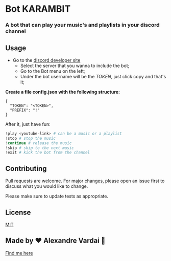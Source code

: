 # Bot KARAMBIT

### A bot that can play your music's and playlists in your discord channel

## Usage

* Go to the [discord developer site](https://discord.com/developers/applications)
  * Select the server that you wanna to include the bot;
  * Go to the Bot menu on the left;
  * Under the bot username will be the *TOKEN*, just click copy and that's it;

**Create a file config.json with the following structure:**

```json5
{
  "TOKEN": "<TOKEN>",
  "PREFIX": "!"
}
```
After it, just have fun:
```python
!play <youtube-link> # can be a music or a playlist
!stop # stop the music
!continue # release the music
!skip # skip to the next music
!exit # kick the bot from the channel
```

## Contributing
Pull requests are welcome. For major changes, please open an issue first to discuss what you would like to change.

Please make sure to update tests as appropriate.

## License
[MIT](https://choosealicense.com/licenses/mit/)

## Made by ♥ Alexandre Vardai 👋 
[Find me here](https://www.linkedin.com/in/alexandre-vardai-b8255b15b/)
